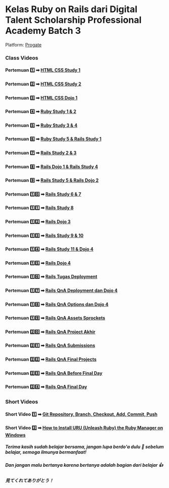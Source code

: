 # Kelas Ruby on Rails dari Digital Talent Scholarship Professional Academy Batch 3
Platform: [Progate](http://progate.com)

### Class Videos
#### Pertemuan 1️⃣ ➡ [HTML CSS Study 1]
#### Pertemuan 2️⃣ ➡ [HTML CSS Study 2]
#### Pertemuan 3️⃣ ➡ [HTML CSS Dojo 1]
#### Pertemuan 4️⃣ ➡ [Ruby Study 1 & 2]
#### Pertemuan 5️⃣ ➡ [Ruby Study 3 & 4]
#### Pertemuan 6️⃣ ➡ [Ruby Study 5 & Rails Study 1]
#### Pertemuan 7️⃣ ➡ [Rails Study 2 & 3]
#### Pertemuan 8️⃣ ➡ [Rails Dojo 1 & Rails Study 4]
#### Pertemuan 9️⃣ ➡ [Rails Study 5 & Rails Dojo 2]
#### Pertemuan 1️⃣0️⃣ ➡ [Rails Study 6 & 7]
#### Pertemuan 1️⃣1️⃣ ➡ [Rails Study 8]
#### Pertemuan 1️⃣2️⃣ ➡ [Rails Dojo 3]
#### Pertemuan 1️⃣3️⃣ ➡ [Rails Study 9 & 10]
#### Pertemuan 1️⃣4️⃣ ➡ [Rails Study 11 & Dojo 4]
#### Pertemuan 1️⃣5️⃣ ➡ [Rails Dojo 4]
#### Pertemuan 1️⃣6️⃣ ➡ [Rails Tugas Deployment]
#### Pertemuan 1️⃣7️⃣ ➡ [Rails QnA Deployment dan Dojo 4]
#### Pertemuan 1️⃣8️⃣ ➡ [Rails QnA Options dan Dojo 4]
#### Pertemuan 1️⃣9️⃣ ➡ [Rails QnA Assets Sprockets]
#### Pertemuan 2️⃣0️⃣ ➡ [Rails QnA Project Akhir]
#### Pertemuan 2️⃣1️⃣ ➡ [Rails QnA Submissions]
#### Pertemuan 2️⃣2️⃣ ➡ [Rails QnA Final Projects]
#### Pertemuan 2️⃣3️⃣ ➡ [Rails QnA Before Final Day]
#### Pertemuan 2️⃣4️⃣ ➡ [Rails QnA Final Day]

### Short Videos
#### Short Video 1️⃣ ➡ [Git Repository, Branch, Checkout, Add, Commit, Push]
#### Short Video 2️⃣ ➡ [How to Install URU (Unleash Ruby) the Ruby Manager on Windows]


##### Terima kasih sudah belajar bersama, jangan lupa berdo'a dulu 🤲 sebelum belajar, semoga ilmunya bermanfaat!
##### Dan jangan malu bertanya karena bertanya adalah bagian dari belajar 👍 

##### 見てくれてありがとう！

[HTML CSS Study 1]: https://youtu.be/-SYPcpgSvfs
[HTML CSS Study 2]: https://youtu.be/P0m_GXaIUEU
[HTML CSS Dojo 1]: https://youtu.be/o0a6-a2CNO8
[Ruby Study 1 & 2]: https://youtu.be/j-xPsutXW2c
[Ruby Study 3 & 4]: https://youtu.be/AwZLflZSfe8
[Ruby Study 5 & Rails Study 1]: https://youtu.be/7ZAVrtolRB0
[Rails Study 2 & 3]: https://youtu.be/vXmWLOc4gDo
[Rails Dojo 1 & Rails Study 4]: https://youtu.be/Ubrhk2CQL5s 
[Rails Study 5 & Rails Dojo 2]: https://youtu.be/di2cLwKHjys 
[Rails Study 6 & 7]: https://youtu.be/EGn1EIZOu70 
[Rails Study 8]: https://youtu.be/0dZMkELXbEY
[Rails Dojo 3]: https://www.youtube.com/watch?v=Zr9PQBjT1js&list=PL1jUPHKGwikXUj6P_FztPNVeRKF-FxMUJ&index=14
[Rails Study 9 & 10]: https://www.youtube.com/watch?v=qWMZD7ArWx4&list=PL1jUPHKGwikXUj6P_FztPNVeRKF-FxMUJ&index=15
[Rails Study 11 & Dojo 4]: https://youtu.be/0dZMkELXbEY
[Rails Dojo 4]: https://www.youtube.com/watch?v=IElou_AWbHE&list=PL1jUPHKGwikXUj6P_FztPNVeRKF-FxMUJ&index=15
[Rails Tugas Deployment]: https://www.youtube.com/watch?v=UWYPybEP6EM&list=PL1jUPHKGwikXUj6P_FztPNVeRKF-FxMUJ&index=18 
[Rails QnA Deployment dan Dojo 4]: https://www.youtube.com/watch?v=0v9_zyOcblQ&list=PL1jUPHKGwikXUj6P_FztPNVeRKF-FxMUJ&index=20
[Rails QnA Options dan Dojo 4]: https://youtu.be/4JnuNR5-GmY
[Rails QnA Assets Sprockets]: https://www.youtube.com/watch?v=fRRws3Sezes
[Rails QnA Project Akhir]: https://www.youtube.com/watch?v=NZyZI51EZcg&list=PL1jUPHKGwikXUj6P_FztPNVeRKF-FxMUJ&index=22
[Rails QnA Submissions]: https://youtu.be/snXtIg_3OTg
[Rails QnA Final Projects]: https://www.youtube.com/watch?v=qGK2qtQzZQI
[Rails QnA Before Final Day]: https://www.youtube.com/watch?v=wC374QMBFYk&list=PL1jUPHKGwikXUj6P_FztPNVeRKF-FxMUJ&index=28
[Rails QnA Final Day]: https://www.youtube.com/watch?v=NapuxdeW6H8
[Git Repository, Branch, Checkout, Add, Commit, Push]: https://youtu.be/vYORE6TU6E0
[How to Install URU (Unleash Ruby) the Ruby Manager on Windows]: https://youtu.be/OgxltXGV3Wk
